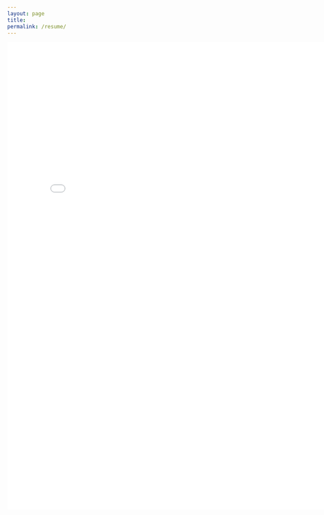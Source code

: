 ```yaml
---
layout: page
title:
permalink: /resume/
---
```

<embed src="../resume.pdf" width="800px" height="1080px" type="application/pdf">

